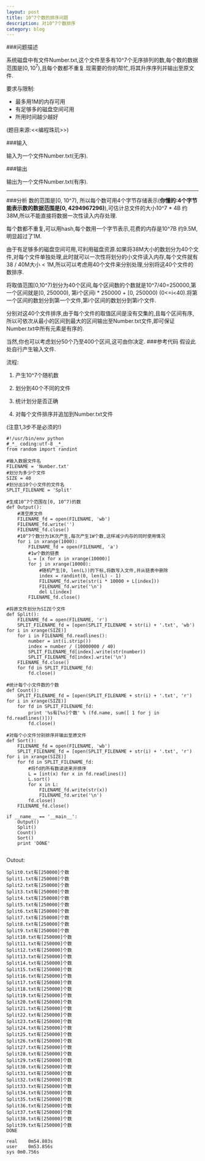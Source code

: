 ```yaml
---
layout: post
title: 10^7个数的排序问题
description: 对10^7个数排序
category: blog
---
```


###问题描述

系统磁盘中有文件Number.txt,这个文件至多有10^7个无序排列的数,每个数的数据范围是$[0, 10^7)$,且每个数都不重复.现需要的你的帮忙,将其升序序列并输出至原文件.

要求与限制:

-  最多用1M的内存可用
-  有足够多的磁盘空间可用
-  所用时间越少越好

(题目来源:<<编程珠玑>>)

###输入

输入为一个文件Number.txt(无序).

###输出

输出为一个文件Number.txt(有序).

---
###分析
数的范围是[0, 10^7), 所以每个数可用4个字节存储表示(**你懂的:4个字节能表示数的数据范围是[0, 4294967296)**),可估计总文件的大小10^7 * 4B 约38M,所以不能直接将数据一次性读入内存处理.

每个数都不重复,可以用hash,每个数用一个字节表示,花费的内存是10^7B 约9.5M,明显超过了1M.

由于有足够多的磁盘空间可用,可利用磁盘资源.如果将38M大小的数划分为40个文件,对每个文件单独处理,此时就可以一次性将划分的小文件读入内存,每个文件就有38 / 40M大小 < 1M,所以可以考虑用40个文件来分别处理,分别将这40个文件的数排序.

将取值范围[0,10^7)划分为40个区间,每个区间数的个数就是10^7/40=250000,第一个区间就是[0, 250000), 第i个区间i * 250000 + [0, 250000) (0<=i<40).将第一个区间的数划分到第一个文件,第i个区间的数划分到第i个文件.

分别对这40个文件排序,由于每个文件的取值区间是没有交集的,且每个区间有序,所以可依次从最小的区间到最大的区间输出至Number.txt文件,即可保证Number.txt中所有元素是有序的.

当然,你也可以考虑划分50个乃至400个区间,这可由你决定.
###参考代码
假设此处自行产生输入文件.

流程: 

1. 产生10^7个随机数

2. 划分到40个不同的文件

3. 统计划分是否正确

4. 对每个文件排序并追加到Number.txt文件

(注意1,3步不是必须的!)

```
#!/usr/bin/env python
#_*_ coding:utf-8 _*_
from random import randint

#输入数据文件名
FILENAME = 'Number.txt'
#划分为多少个文件
SIZE = 40
#划分出10个小文件的文件名
SPLIT_FILENAME = 'Split'

#生成10^7个范围在[0, 10^7)的数
def Output():
    #清空原文件
    FILENAME_fd = open(FILENAME, 'wb')
    FILENAME_fd.write('')
    FILENAME_fd.close()
    #10^7个数分为1K次产生,每次产生1W个数,这样减少内存的同时使用情况
    for i in xrange(1000):
        FILENAME_fd = open(FILENAME, 'a')
        #1w个数的链表
        L = [x for x in xrange(10000)]
        for j in xrange(10000):
            #随机产生[0, len(L))的下标,将数写入文件,并从链表中删除
            index = randint(0, len(L) - 1)
            FILENAME_fd.write(str(i * 10000 + L[index]))
            FILENAME_fd.write('\n')
            del L[index]
        FILENAME_fd.close()

#将原文件划分为SIZE个文件
def Split():
    FILENAME_fd = open(FILENAME, 'r')
    SPLIT_FILENAME_fd = [open(SPLIT_FILENAME + str(i) + '.txt', 'wb') for i in xrange(SIZE)]
    for i in FILENAME_fd.readlines():
        number = int(i.strip())
        index = number / (10000000 / 40)
        SPLIT_FILENAME_fd[index].write(str(number))
        SPLIT_FILENAME_fd[index].write('\n')
    FILENAME_fd.close()
    for fd in SPLIT_FILENAME_fd:
        fd.close()

#统计每个小文件数的个数
def Count():
    SPLIT_FILENAME_fd = [open(SPLIT_FILENAME + str(i) + '.txt', 'r') for i in xrange(SIZE)]
    for fd in SPLIT_FILENAME_fd:
        print '%s有[%s]个数' % (fd.name, sum([ 1 for j in fd.readlines()]))
        fd.close()

#对每个小文件分别排序并输出至原文件
def Sort():
    FILENAME_fd = open(FILENAME, 'wb')
    SPLIT_FILENAME_fd = [open(SPLIT_FILENAME + str(i) + '.txt', 'r') for i in xrange(SIZE)]
    for fd in SPLIT_FILENAME_fd:
        #将fd的所有数读进来并排序
        L = [int(x) for x in fd.readlines()]
        L.sort()
        for x in L:
            FILENAME_fd.write(str(x))
            FILENAME_fd.write('\n')
        fd.close()
    FILENAME_fd.close()

if __name__ == '__main__':
    Output()
    Split()
    Count()
    Sort()
    print 'DONE'
    
```

Outout:

```
Split0.txt有[250000]个数
Split1.txt有[250000]个数
Split2.txt有[250000]个数
Split3.txt有[250000]个数
Split4.txt有[250000]个数
Split5.txt有[250000]个数
Split6.txt有[250000]个数
Split7.txt有[250000]个数
Split8.txt有[250000]个数
Split9.txt有[250000]个数
Split10.txt有[250000]个数
Split11.txt有[250000]个数
Split12.txt有[250000]个数
Split13.txt有[250000]个数
Split14.txt有[250000]个数
Split15.txt有[250000]个数
Split16.txt有[250000]个数
Split17.txt有[250000]个数
Split18.txt有[250000]个数
Split19.txt有[250000]个数
Split20.txt有[250000]个数
Split21.txt有[250000]个数
Split22.txt有[250000]个数
Split23.txt有[250000]个数
Split24.txt有[250000]个数
Split25.txt有[250000]个数
Split26.txt有[250000]个数
Split27.txt有[250000]个数
Split28.txt有[250000]个数
Split29.txt有[250000]个数
Split30.txt有[250000]个数
Split31.txt有[250000]个数
Split32.txt有[250000]个数
Split33.txt有[250000]个数
Split34.txt有[250000]个数
Split35.txt有[250000]个数
Split36.txt有[250000]个数
Split37.txt有[250000]个数
Split38.txt有[250000]个数
Split39.txt有[250000]个数
DONE

real	0m54.803s
user	0m53.856s
sys	0m0.756s

```
